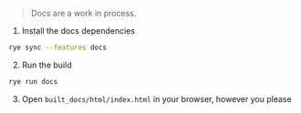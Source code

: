 > Docs are a work in process.

1. Install the docs dependencies

```bash
rye sync --features docs
```

2. Run the build

```bash
rye run docs
```

3. Open `built_docs/html/index.html` in your browser, however you please